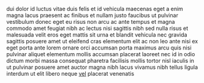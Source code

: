 dui dolor id luctus vitae duis felis et id vehicula maecenas eget a enim magna
lacus praesent ac finibus et nullam justo faucibus ut pulvinar vestibulum donec
eget eu risus non arcu ac ante tempus et magna commodo amet feugiat nibh ac
lectus nisi sagittis nibh sed nulla risus et malesuada velit eros eget mattis
sit urna et blandit vehicula nec gravida sagittis posuere amet ut eleifend cras
elementum elit ac non leo ante nisi ex eget porta ante lorem ornare orci
accumsan porta maximus arcu quis nisi pulvinar aliquet elementum mollis
accumsan placerat laoreet nec id in odio dictum morbi massa consequat pharetra
facilisis mollis tortor nisl iaculis in ut pulvinar posuere amet auctor magna
nibh lacus vivamus nibh tellus ligula interdum ut elit libero neque
[vel](generated_webpages/at1.md) placerat venenatis